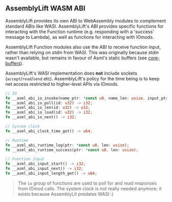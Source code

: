 AssemblyLift WASM ABI
---------------------

AssemblyLift provides its own ABI to WebAssembly modules to complement standard ABIs like WASI. AssemblyLift's ABI provides
specific functions for interacting with the Function runtime (e.g. responding with a 'success' message to Lambda), as 
well as functions for interacting with IOmods. 

AssemblyLift Function modules also use the ABI to receive function input, rather than relying on _stdin_ from WASI. 
This was originally because _stdin_ wasn't available, but remains in favour of Asml's static buffers 
(see [core-buffers](core-buffers.md)).

AssemblyLift's WASI implementation does **not** include sockets (`accept`/`read`/`send` etc). AssemblyLift's policy for 
the time being is to keep net access restricted to higher-level APIs via IOmods.

```rust
// IO
fn __asml_abi_io_invoke(name_ptr: *const u8, name_len: usize, input_ptr: *const u8, input_len: usize) -> i32;
fn __asml_abi_io_poll(id: u32) -> i32;
fn __asml_abi_io_len(id: u32) -> u32;
fn __asml_abi_io_load(id: u32) -> i32;
fn __asml_abi_io_next() -> i32;

// System clock
fn __asml_abi_clock_time_get() -> u64;

// Runtime
fn __asml_abi_runtime_log(ptr: *const u8, len: usize);
fn __asml_abi_runtime_success(ptr: *const u8, len: usize);

// Function Input
fn __asml_abi_input_start() -> i32;
fn __asml_abi_input_next() -> i32;
fn __asml_abi_input_length_get() -> u64;
```
> The `io` group of functions are used to poll for and read responses from IOmod calls.
> The system clock is not really needed anymore; it exists because AssemblyLit predates WASI :)

